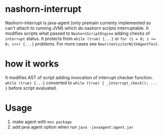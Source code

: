 # nashorn-interrupt
Nashorn-interrupt is java-agent (only premain currenty implemented so can't attach to running JVM) which do nashorn scripts interruptable. It modifies scripts what passed to `NashornScriptEngine` adding checks of `interrupt` status.
It protects from `while (true) {...}` or `for (i = 0; i >= 0; i++) {...}` problems. For more cases see `RewriteVisitorWithAgentTest`.
# how it works
It modifies AST of script adding invocation of interrupt checker function.
`while (true) {...}` converted to `while (true) { _interrupt_check(); ... }` before script evaluated.
# Usage
1. make agent with `mvn package`
2. add java agent option when run `java -javaagent:agent.jar` 
